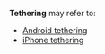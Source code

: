 **Tethering** may refer to:

*   [Android tethering](/index.php/Android_tethering "Android tethering")
*   [iPhone tethering](/index.php/IPhone_tethering "IPhone tethering")